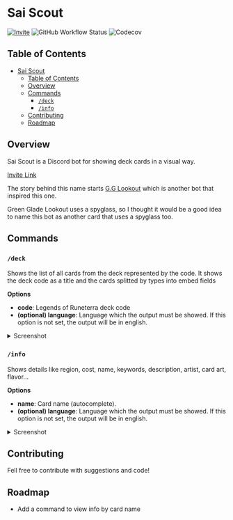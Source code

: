 # Sai Scout

[![Invite](https://img.shields.io/badge/Invite-7289da?logo=discord&logoColor=white&&style=for-the-badge)](https://discord.com/api/oauth2/authorize?client_id=1086224659231559680&permissions=0&scope=bot)
![GitHub Workflow Status](https://img.shields.io/github/actions/workflow/status/dneto/sai-scout/coverage.yml?style=for-the-badge&label=Tests&logo=github)
![Codecov](https://img.shields.io/codecov/c/github/dneto/sai-scout?style=for-the-badge&logo=codecov&logoColor=white)



## Table of Contents

- [Sai Scout](#sai-scout)
  - [Table of Contents](#table-of-contents)
  - [Overview](#overview)
  - [Commands](#commands)
    - [`/deck`](#deck)
    - [`/info`](#info)
  - [Contributing](#contributing)
  - [Roadmap](#roadmap)

## Overview

Sai Scout is a Discord bot for showing deck cards in a visual way.

[Invite Link](https://discord.com/api/oauth2/authorize?client_id=1086224659231559680&permissions=0&scope=bot)

The story behind this name starts [G.G Lookout](https://github.com/CuriouserThing/GreengladeLookout)
which is another bot that inspired this one.

Green Glade Lookout uses a spyglass, so I thought it would be a good idea to
name this bot as another card that uses a spyglass too.

## Commands

### `/deck`

Shows the list of all cards from the deck represented by the code. It shows the
deck code as a title and the cards splitted by types into embed fields

**Options**

- **code**: Legends of Runeterra deck code
- **(optional) language**: Language which the output must be showed. If this
  option is not set, the output will be in english.

<details>
<summary>Screenshot</summary>

![Example of /deck command output](screenshots/deckcommand.png)
</details>

### `/info`

Shows details like region, cost, name, keywords, description, artist, card art, flavor...

**Options**

- **name**: Card name (autocomplete).
- **(optional) language**: Language which the output must be showed. If this
  option is not set, the output will be in english.

<details>
<summary>Screenshot</summary>

![Example of /deck command output](screenshots/infocommand.png)
</details>

## Contributing

Fell free to contribute with suggestions and code!

## Roadmap

 - Add a command to view info by card name
